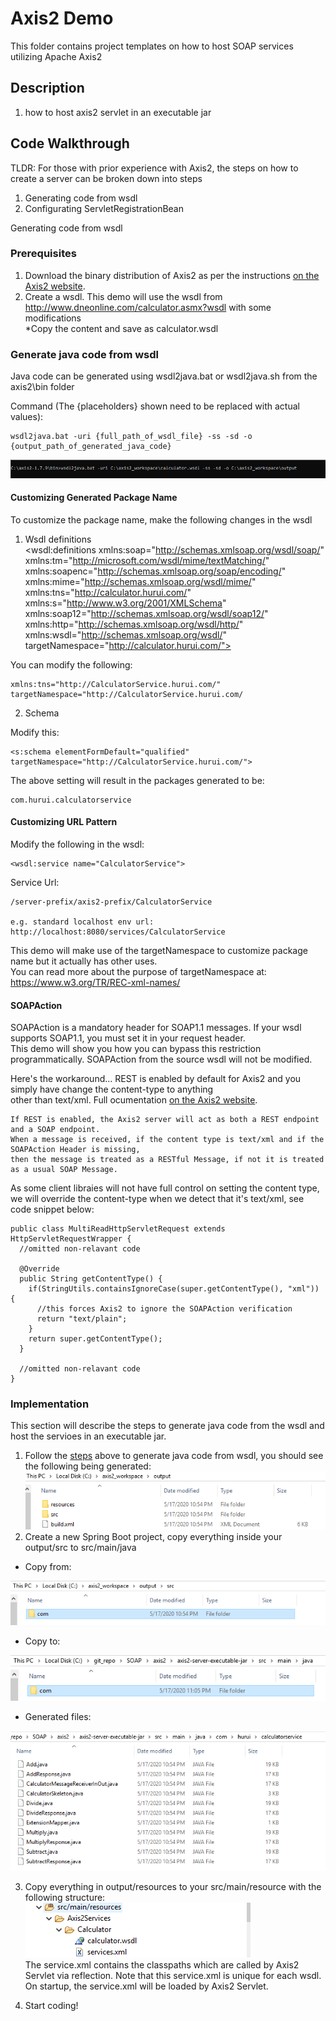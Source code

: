 # Axis2 Demo
This folder contains project templates on how to host SOAP services utilizing Apache Axis2

## Description
1) how to host axis2 servlet in an executable jar

## Code Walkthrough

TLDR: For those with prior experience with Axis2, the steps on how to create a server can be broken 
down into steps
1. Generating code from wsdl 
2. Configurating ServletRegistrationBean

Generating code from wsdl 

### Prerequisites
1. Download the binary distribution of Axis2 as per the instructions [on the Axis2 website](https://axis.apache.org/axis2/java/core/download.cgi).
2. Create a wsdl. This demo will use the wsdl from http://www.dneonline.com/calculator.asmx?wsdl with some modifications\
   *Copy the content and save as calculator.wsdl
### Generate java code from wsdl
Java code can be generated using wsdl2java.bat or wsdl2java.sh from the axis2\bin folder

Command (The {placeholders} shown need to be replaced with actual values): 
```
wsdl2java.bat -uri {full_path_of_wsdl_file} -ss -sd -o {output_path_of_generated_java_code}
```
![Alt text](README_IMG/wsdl2java_command.PNG?raw=true "wsdl2java_command")

#### Customizing Generated Package Name

To customize the package name, make the following changes in the wsdl

1. Wsdl definitions\
<wsdl:definitions xmlns:soap="http://schemas.xmlsoap.org/wsdl/soap/" 
xmlns:tm="http://microsoft.com/wsdl/mime/textMatching/" 
xmlns:soapenc="http://schemas.xmlsoap.org/soap/encoding/" 
xmlns:mime="http://schemas.xmlsoap.org/wsdl/mime/" 
xmlns:tns="http://calculator.hurui.com/" 
xmlns:s="http://www.w3.org/2001/XMLSchema" 
xmlns:soap12="http://schemas.xmlsoap.org/wsdl/soap12/" 
xmlns:http="http://schemas.xmlsoap.org/wsdl/http/" 
xmlns:wsdl="http://schemas.xmlsoap.org/wsdl/" 
targetNamespace="http://calculator.hurui.com/">

You can modify the following:
```
xmlns:tns="http://CalculatorService.hurui.com/"
targetNamespace="http://CalculatorService.hurui.com/
```

2. Schema

Modify this:
```
<s:schema elementFormDefault="qualified" targetNamespace="http://CalculatorService.hurui.com/">
```


The above setting will result in the packages generated to be:
```
com.hurui.calculatorservice
```

#### Customizing URL Pattern
Modify the following in the wsdl:
```
<wsdl:service name="CalculatorService">
```
Service Url:
```
/server-prefix/axis2-prefix/CalculatorService

e.g. standard localhost env url: http://localhost:8080/services/CalculatorService
```

This demo will make use of the targetNamespace to customize package name but it actually has other uses.\
You can read more about the purpose of targetNamespace at: https://www.w3.org/TR/REC-xml-names/

#### SOAPAction
SOAPAction is a mandatory header for SOAP1.1 messages. If your wsdl supports SOAP1.1, you must set it in your request header.\
This demo will show you how you can bypass this restriction programmatically. SOAPAction from the source wsdl will not be modified.

Here's the workaround... REST is enabled by default for Axis2 and you simply have change the content-type to anything \
other than text/xml. Full ocumentation [on the Axis2 website](http://axis.apache.org/axis2/java/core/docs/rest-ws.html#rest_with_get).
```
If REST is enabled, the Axis2 server will act as both a REST endpoint and a SOAP endpoint.
When a message is received, if the content type is text/xml and if the SOAPAction Header is missing, 
then the message is treated as a RESTful Message, if not it is treated as a usual SOAP Message. 
```

As some client libraies will not have full control on setting the content type, we will override the content-type when we detect that it's text/xml, see code snippet below:
```
public class MultiReadHttpServletRequest extends HttpServletRequestWrapper {
  //omitted non-relavant code

  @Override
  public String getContentType() {
    if(StringUtils.containsIgnoreCase(super.getContentType(), "xml")) {
      //this forces Axis2 to ignore the SOAPAction verification
      return "text/plain"; 
    }
    return super.getContentType();
  }

  //omitted non-relavant code
}
```

### Implementation
This section will describe the steps to generate java code from the wsdl and host the servioes in an executable jar.

1. Follow the [steps](#Generate-java-code-from-wsdl) above to generate java code from wsdl, you should see the following being generated:\
![Alt text](README_IMG/wsdl2java_output.PNG?raw=true "wsdl2java_output")
2. Create a new Spring Boot project, copy everything inside your output/src to src/main/java
 * Copy from:

![Alt text](README_IMG/output_to_copy.PNG?raw=true "output_to_copy")

 * Copy to:
 
![Alt text](README_IMG/output_dest.PNG?raw=true "output_dest")

 * Generated files:
 
 ![Alt text](README_IMG/generated_files.PNG?raw=true "generated_files")
 
 3. Copy everything in output/resources to your src/main/resource with the following structure:
![Alt text](README_IMG/service_xml_folder_structure.PNG?raw=true "service_xml_folder_structure")\
The service.xml contains the classpaths which are called by Axis2 Servlet via reflection. Note that 
this service.xml is unique for each wsdl. On startup, the service.xml will be loaded by Axis2 Servlet.

4. Start coding!